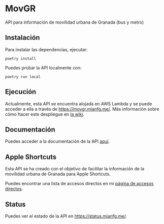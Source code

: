 # MovGR

API para información de movilidad urbana de Granada (bus y metro)

## Instalación

Para instalar las dependencias, ejecutar:

```
poetry install
```

Puedes probar la API localmente con:

```
poetry run local
```

## Ejecución

Actualmente, esta API se encuentra alojada en AWS Lambda y se puede acceder a ella a través de <https://movgr.mianfg.me/>. Más información sobre cómo hacer este despliegue en [la wiki]().

## Documentación

Puedes acceder a la documentación de la API [aquí](https://movgr.mianfg.me/docs).

## Apple Shortcuts

Esta API se ha creado con el objetivo de facilitar la información de la movilidad urbana de Granada para Apple Shortcuts.

Puedes encontrar una lista de accesos directos en mi [página de accesos directos](https://mianfg.me/shortcuts).

## Status

Puedes ver el estado de la API en <https://status.mianfg.me/>.
